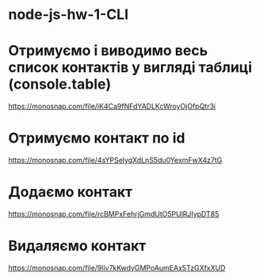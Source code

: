 # node-js-hw-1-CLI

# Отримуємо і виводимо весь список контактів у вигляді таблиці (console.table)

https://monosnap.com/file/iK4Ca9fNFdYADLKcWroyOjOfpQtr3i

# Отримуємо контакт по id

https://monosnap.com/file/4sYPSelyqXdLnS5du0YexmFwX4z7tG

# Додаємо контакт

https://monosnap.com/file/rcBMPxFehrjGmdUtO5PUlRJIypDT85

# Видаляємо контакт

https://monosnap.com/file/9liv7kKwdyGMPoAumEAx5TzGXfxXUD
